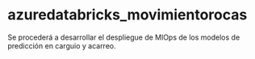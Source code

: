 # azuredatabricks_movimientorocas
Se procederá a desarrollar el despliegue de MlOps de los modelos de predicción en carguio y acarreo.
